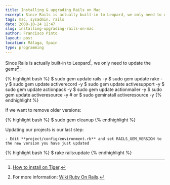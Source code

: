 ```yaml
---
title: Installing & upgrading Rails on Mac
excerpt: Since Rails is actually built-in to Leopard, we only need to update some gems.
tags: mac, sysadmin, rails
date: 2008-10-24 12:47
slug: installing-upgrading-rails-on-mac
author: Francisco Pinto
layout: post
location: Málaga, Spain
type: programming
---
```


Since Rails is actually built-in to Leopard[^fn1], we only need to update the gems[^fn2] :

{% highlight bash %}
$ sudo gem update rails -y
$ sudo gem update rake -y
$ sudo gem update activerecord -y
$ sudo gem update activesupport -y
$ sudo gem update actionpack -y
$ sudo gem update actionmailer -y
$ sudo gem update activeresource -y	# or
$ sudo geminstall activeresource -y
{% endhighlight %}

If we want to remove older versions:

{% highlight bash %}
$ sudo gem cleanup
{% endhighlight %}

Updating our projects is our last step:

	- Edit **project/config/environment.rb** and set RAILS_GEM_VERSION to the new version you have just updated

{% highlight bash %}
$ rake rails:update
{% endhighlight %}

[^fn1]: [How to install on Tiger](http://wiki.rubyonrails.com/rails/pages/HowtoInstallOnOSXTiger).
[^fn2]: For more information: [Wiki Ruby On Rails](http://wiki.rubyonrails.org/rails/pages/HowtoUpgrade).
